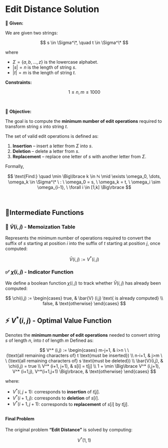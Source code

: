 # Edit Distance Solution

📝 **Given:**

We are given two strings:

$$
s \in \Sigma^\*, \quad t \in \Sigma^\*
$$

where
- $\Sigma = \lbrace a,b,\dots,z \rbrace$ is the lowercase alphabet.
- $|s| = n$ is the length of string $s$.
- $|t| = m$ is the length of string $t$.


**Constraints:**

$$
1 \leq n,m \leq 1000
$$

<br>

🎯 **Objective:**

The goal is to compute the **minimum number of edit operations** required to transform string $s$ into string $t$.

The set of valid edit operations is defined as:
1. **Insertion** – insert a letter from $\Sigma$ into $s$.
2. **Deletion** – delete a letter from $s$.
3. **Replacement** – replace one letter of $s$ with another letter from $\Sigma$.

Formally,

$$
\text{Find:} \quad \min \Big\lbrace k \in ℕ \mid \exists \omega_0, \dots, \omega_k \in \Sigma^\* \ : \ \omega_0 = s, \ \omega_k = t, \ \omega_i \sim \omega_{i-1}, \ \forall i \in [1,k] \Big\rbrace
$$

<br>


## 🔹Intermediate Functions

### 💾 $\bar{V}(i,j)$ - Memoization Table
Represents the minimum number of operations required to convert the suffix of $s$ starting at position $i$ into the suffix of $t$ starting at position $j$, once computed:

$$
\bar{V}(i,j) := V^* (i,j) 
$$

### ✅ $\chi(i,j)$ - Indicator Function
We define a boolean function $\chi(i,j)$ to track whether $\bar{V}(i,j)$ has already been computed:

$$
  \chi(i,j) := 
  \begin{cases}
  true,  & \bar{V} (i,j) \text{ is already computed} \\
  false, & \text{otherwise}
  \end{cases}
$$


## ⚡ $V^* (i,j)$ - Optimal Value Function
Denotes the **minimum number of edit operations** needed to convert string $s$ of length $n$, into $t$ of length $m$
Defined as:

$$
V^* (i,j) :=
\begin{cases}
m-j+1, & i>n \ \ (\text{all remaining characters of} t \text{must be inserted}) \\
n-i+1, & j>m \ \ (\text{all remaining characters of} s \text{must be deleted}) \\
\bar{V}(i,j), & \chi(i,j) = true \\
V^* (i+1, j+1), & s[i] = t[j] \\
1 + \min \Big\lbrace V^* (i,j+1), V^* (i+1,j), V^*(i+1,j+1) \Big\rbrace, & \text{otherwise}
\end{cases}
$$

where:
- $V^* (i,j+1)$: corresponds to **insertion** of $t[j]$.
- $V^* (i+1,j)$: corresponds to **deletion** of $s[i]$.
- $V^* (i+1,j+1)$: corresponds to **replacement** of $s[i]$ by $t[j]$.

##

#### Final Problem

The original problem **“Edit Distance”** is solved by computing:

$$ 
V^* (1,1)
$$
